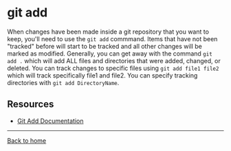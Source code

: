 # git add
When changes have been made inside a git repository that you want to keep, you'll need to use the `git add` commmand.
Items that have not been "tracked" before will start to be tracked and all other changes will be marked as modified. 
Generally, you can get away with the command `git add .` which will add ALL files and directories that were added, changed, or deleted. 
You can track changes to specific files using `git add file1 file2` which will track specifically file1 and file2.
You can specify tracking directories with `git add DirectoryName`.
## Resources
- [Git Add Documentation](https://git-scm.com/docs/git-add)
---
[Back to home](../README.md)